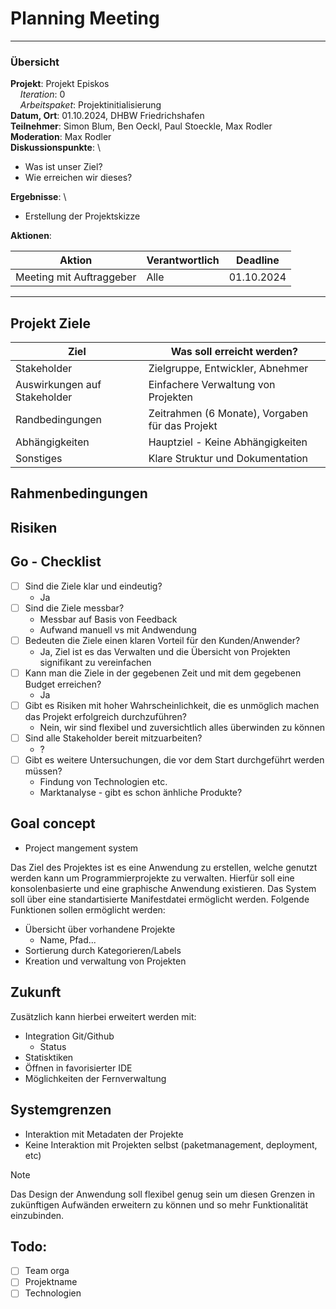 # Planning Meeting

---

### Übersicht

**Projekt**: Projekt Episkos \
&nbsp;&nbsp;&nbsp;&nbsp;_Iteration_: 0 \
&nbsp;&nbsp;&nbsp;&nbsp;_Arbeitspaket_: Projektinitialisierung \
**Datum, Ort**: 01.10.2024, DHBW Friedrichshafen
\
**Teilnehmer**: Simon Blum, Ben Oeckl, Paul Stoeckle, Max Rodler\
**Moderation**: Max Rodler\
**Diskussionspunkte**: \

- Was ist unser Ziel?
- Wie erreichen wir dieses?

**Ergebnisse**: \

- Erstellung der Projektskizze

**Aktionen**:

| Aktion                   | Verantwortlich | Deadline   |
|--------------------------|----------------|------------|
| Meeting mit Auftraggeber | Alle           | 01.10.2024 |

---

## Projekt Ziele

| Ziel                         | Was soll erreicht werden?                       |
|------------------------------|-------------------------------------------------|
| Stakeholder                  | Zielgruppe, Entwickler, Abnehmer                |
| Auswirkungen auf Stakeholder | Einfachere Verwaltung von Projekten             |
| Randbedingungen              | Zeitrahmen (6 Monate), Vorgaben für das Projekt |
| Abhängigkeiten               | Hauptziel - Keine Abhängigkeiten                |
| Sonstiges                    | Klare Struktur und Dokumentation                |

## Rahmenbedingungen

## Risiken

## Go - Checklist

- [ ] Sind die Ziele klar und eindeutig?
    - Ja
- [ ] Sind die Ziele messbar?
    - Messbar auf Basis von Feedback
    - Aufwand manuell vs mit Andwendung
- [ ] Bedeuten die Ziele einen klaren Vorteil für den Kunden/Anwender?
    - Ja, Ziel ist es das Verwalten und die Übersicht von Projekten signifikant zu vereinfachen
- [ ] Kann man die Ziele in der gegebenen Zeit und mit dem gegebenen Budget erreichen?
    - Ja
- [ ] Gibt es Risiken mit hoher Wahrscheinlichkeit, die es unmöglich machen das Projekt erfolgreich durchzuführen?
    - Nein, wir sind flexibel und zuversichtlich alles überwinden zu können
- [ ] Sind alle Stakeholder bereit mitzuarbeiten?
    - ?
- [ ] Gibt es weitere Untersuchungen, die vor dem Start durchgeführt werden müssen?
    - Findung von Technologien etc.
    - Marktanalyse - gibt es schon änhliche Produkte?

## Goal concept

- Project mangement system

Das Ziel des Projektes ist es eine Anwendung zu erstellen, welche genutzt werden kann um Programmierprojekte
zu verwalten. Hierfür soll eine konsolenbasierte und eine graphische Anwendung existieren.
Das System soll über eine standartisierte Manifestdatei ermöglicht werden.
Folgende Funktionen sollen ermöglicht werden:

- Übersicht über vorhandene Projekte
    - Name, Pfad...
- Sortierung durch Kategorieren/Labels
- Kreation und verwaltung von Projekten

## Zukunft

Zusätzlich kann hierbei erweitert werden mit:

- Integration Git/Github
    - Status
- Statisktiken
- Öffnen in favorisierter IDE
- Möglichkeiten der Fernverwaltung

## Systemgrenzen

- Interaktion mit Metadaten der Projekte
- Keine Interaktion mit Projekten selbst (paketmanagement, deployment, etc)

> [!Note]
> Das Design der Anwendung soll flexibel genug sein um diesen Grenzen
> in zukünftigen Aufwänden erweitern zu können und so mehr Funktionalität
> einzubinden.

## Todo:

- [ ] Team orga
- [ ] Projektname
- [ ] Technologien
